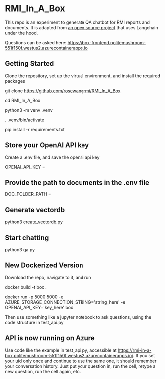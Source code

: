 # RMI_In_A_Box

This repo is an experiment to generate QA chatbot for RMI reports and documents. It is adapted from [an open source project](https://github.com/smaameri/multi-doc-chatbot#summary) that uses Langchain under the hood.

Questions can be asked here:
https://box-frontend.politemushroom-551f150f.westus2.azurecontainerapps.io

## Getting Started  

Clone the repository, set up the virtual environment, and install the required packages

git clone https://github.com/rosewangrmi/RMI_In_A_Box

cd RMI_In_A_Box

python3 -m venv .venv

. .venv/bin/activate

pip install -r requirements.txt


## Store your OpenAI API key

Create a .env file, and save the openai api key

OPENAI_API_KEY =


## Provide the path to documents in the .env file

DOC_FOLDER_PATH =

## Generate vectordb
python3 create_vectordb.py

## Start chatting
python3 qa.py

## New Dockerized Version

Download the repo, navigate to it, and run

docker build -t box .

docker run -p 5000:5000 -e AZURE_STORAGE_CONNECTION_STRING='string_here' -e OPENAI_API_KEY='key_here' box

Then use something like a jupyter notebook to ask questions, using the code structure in test_api.py

## API is now running on Azure

Use code like the example in test_api.py, accessible at https://rmi-in-a-box.politemushroom-551f150f.westus2.azurecontainerapps.io/. If you set your uid only once and continue to use the same one, it should remember your conversation history. Just put your question in, run the cell, retype a new question, run the cell again, etc.
